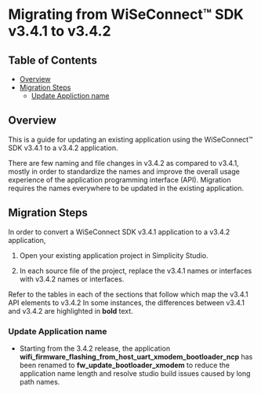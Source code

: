 # Migrating from WiSeConnect™ SDK v3.4.1 to v3.4.2

## Table of Contents

- [Overview](#overview)
- [Migration Steps](#migration-steps)
  - [Update Appliction name](#update-application-name)

## Overview

This is a guide for updating an existing application using the WiSeConnect™ SDK v3.4.1 to a v3.4.2 application.

There are few naming and file changes in v3.4.2 as compared to v3.4.1, mostly in order to standardize the names and improve the overall usage experience of the application programming interface (API). Migration requires the names everywhere to be updated in the existing application.

## Migration Steps

In order to convert a WiSeConnect SDK v3.4.1 application to a v3.4.2 application,

1. Open your existing application project in Simplicity Studio.

2. In each source file of the project, replace the v3.4.1 names or interfaces with v3.4.2 names or interfaces. 

Refer to the tables in each of the sections that follow which map the v3.4.1 API elements to v3.4.2 In some instances, the differences between v3.4.1 and v3.4.2 are highlighted in **bold** text.




### Update Application name

- Starting from the 3.4.2 release, the application **wifi_firmware_flashing_from_host_uart_xmodem_bootloader_ncp** has been renamed to **fw_update_bootloader_xmodem** to reduce the application name length and resolve studio build issues caused by long path names.